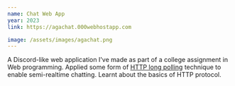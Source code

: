 ```yaml
---
name: Chat Web App
year: 2023
link: https://agachat.000webhostapp.com

image: /assets/images/agachat.png
---
```


A Discord-like web application I've made as part of a college assignment in Web programming. Applied some form of [HTTP long polling](https://en.wikipedia.org/wiki/Comet_(programming)#Ajax_with_long_polling) technique to enable semi-realtime chatting. Learnt about the basics of HTTP protocol.
